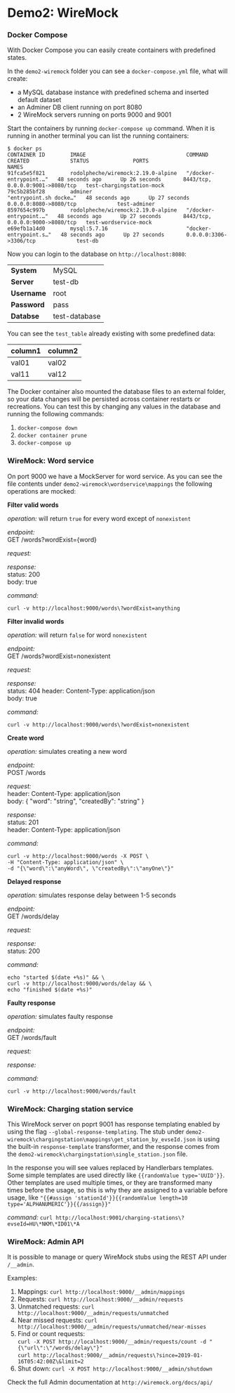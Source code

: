 # Demo2: WireMock


### Docker Compose

With Docker Compose you can easily create containers with predefined states. 

In the `demo2-wiremock` folder you can see a `docker-compose.yml` file, what will create:
- a MySQL database instance with predefined schema and inserted default dataset
- an Adminer DB client running on port 8080
- 2 WireMock servers running on ports 9000 and 9001

Start the containers by running `docker-compose up` command. When it is running in another terminal you can list 
the running containers:
```
$ docker ps
CONTAINER ID        IMAGE                                COMMAND                  CREATED             STATUS              PORTS                              NAMES
91fca5e5f821        rodolpheche/wiremock:2.19.0-alpine   "/docker-entrypoint.…"   48 seconds ago      Up 26 seconds       8443/tcp, 0.0.0.0:9001->8080/tcp   test-chargingstation-mock
79c5b285bf28        adminer                              "entrypoint.sh docke…"   48 seconds ago      Up 27 seconds       0.0.0.0:8080->8080/tcp             test-adminer
8597654c997b        rodolpheche/wiremock:2.19.0-alpine   "/docker-entrypoint.…"   48 seconds ago      Up 27 seconds       8443/tcp, 0.0.0.0:9000->8080/tcp   test-wordservice-mock
e69efb1a14d0        mysql:5.7.16                         "docker-entrypoint.s…"   48 seconds ago      Up 27 seconds       0.0.0.0:3306->3306/tcp             test-db
```

Now you can login to the database on `http://localhost:8080`:

|              |               |
|--------------|---------------|
| **System**   | MySQL         |
| **Server**   | test-db       |
| **Username** | root          |
| **Password** | pass          |
| **Databse**  | test-database |

You can see the `test_table` already existing with some predefined data:

| column1 | column2 |
|---------|---------|
| val01   | val02   |
| val11   | val12   |

The Docker container also mounted the database files to an external folder, so your data changes will be persisted 
across container restarts or recreations. You can test this by changing any values in the database and running the 
following commands:
1. `docker-compose down`
2. `docker container prune`
3. `docker-compose up`


### WireMock: Word service

On port 9000 we have a MockServer for word service. As you can see the file contents under `demo2-wiremock\wordservice\mappings`
the following operations are mocked:

**Filter valid words**

*operation:*
will return `true` for every word except of `nonexistent`
  
*endpoint:*  
GET /words?wordExist={word}  

*request:*

*response:*  
status: 200  
body: true

*command:*
```
curl -v http://localhost:9000/words\?wordExist=anything
```

**Filter invalid words**

*operation:*
will return `false` for word `nonexistent`
  
*endpoint:*  
GET /words?wordExist=nonexistent  

*request:*

*response:*  
status: 404
header: Content-Type: application/json  
body: true

*command:*
```
curl -v http://localhost:9000/words\?wordExist=nonexistent
```

**Create word**

*operation:*
simulates creating a new word
  
*endpoint:*  
POST /words  

*request:*  
header: Content-Type: application/json  
body: { "word": "string", "createdBy": "string" }

*response:*  
status: 201  
header: Content-Type: application/json

*command:*
```
curl -v http://localhost:9000/words -X POST \
-H "Content-Type: application/json" \
-d "{\"word\":\"anyWord\", \"createdBy\":\"anyOne\"}"
```

**Delayed response**

*operation:*
simulates response delay between 1-5 seconds
  
*endpoint:*  
GET /words/delay  

*request:*  

*response:*  
status: 200  

*command:*
```
echo "started $(date +%s)" && \
curl -v http://localhost:9000/words/delay && \
echo "finished $(date +%s)"
```

**Faulty response**

*operation:*
simulates faulty response
  
*endpoint:*  
GET /words/fault  

*request:*  

*response:*  

*command:*
```
curl -v http://localhost:9000/words/fault
```


### WireMock: Charging station service

This WireMock server on poprt 9001 has response templating enabled by using the flag `--global-response-templating`.
The stub under `demo2-wiremock\chargingstation\mappings\get_station_by_evseId.json` is using the built-in 
`response-template` transformer, and the response comes from the `demo2-wiremock\chargingstation\single_station.json` file.

In the response you will see values replaced by Handlerbars templates. Some simple templates are used directly like `{{randomValue type='UUID'}}`.
Other templates are used multiple times, or they are transformed many times before the usage, so this is why they are assigned
to a variable before usage, like `"{{#assign 'stationId'}}{{randomValue length=10 type='ALPHANUMERIC'}}{{/assign}}"`

*command:*
`curl http://localhost:9001/charging-stations\?evseId=HU\*NKM\*ID01\*A`



### WireMock: Admin API

It is possible to manage or query WireMock stubs using the REST API under `/__admin`.

Examples:

1. Mappings: `curl http://localhost:9000/__admin/mappings`
2. Requests: `curl http://localhost:9000/__admin/requests`
3. Unmatched requests: `curl http://localhost:9000/__admin/requests/unmatched`
4. Near missed requests: `curl http://localhost:9000/__admin/requests/unmatched/near-misses`
5. Find or count requests:  
`curl -X POST http://localhost:9000/__admin/requests/count -d "{\"url\":\"/words/delay\"}"`  
`curl http://localhost:9000/__admin/requests\?since=2019-01-16T05:42:00Z\&limit=2`
6. Shut down: `curl -X POST http://localhost:9000/__admin/shutdown`  

Check the full Admin documentation at `http://wiremock.org/docs/api/`